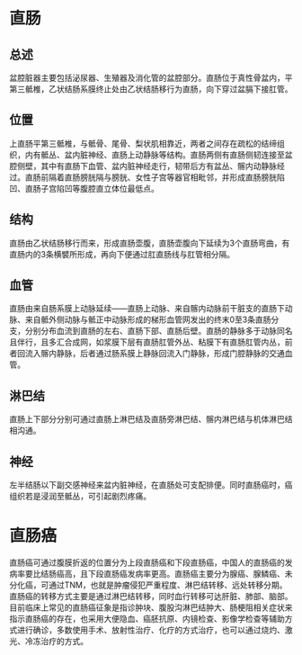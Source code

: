 # 直肠
## 总述
盆腔脏器主要包括泌尿器、生殖器及消化管的盆腔部分。直肠位于真性骨盆内，平第三骶椎，乙状结肠系膜终止处由乙状结肠移行为直肠，向下穿过盆膈下接肛管。
## 位置
上直肠平第三骶椎，与骶骨、尾骨、梨状肌相靠近，两者之间存在疏松的结缔组织，内有骶丛、盆内脏神经、直肠上动静脉等结构。直肠两侧有直肠侧韧连接至盆腔侧壁，其中有直肠下血管、盆内脏神经走行，韧带后方有盆丛、髂内动静脉经过。直肠前隔着直肠膀胱隔与膀胱、女性子宫等器官相毗邻，并形成直肠膀胱陷凹、直肠子宫陷凹等腹腔直立体位最低点。
## 结构
直肠由乙状结肠移行而来，形成直肠壶腹，直肠壶腹向下延续为3个直肠弯曲，有直肠内的3条横襞所形成，再向下便通过肛直肠线与肛管相分隔。
## 血管
直肠由来自肠系膜上动脉延续——直肠上动脉、来自髂内动脉前干脏支的直肠下动脉、来自骶外侧动脉与骶正中动脉形成的梯形血管网发出的终末0至3条直肠分支，分别分布血流到直肠的左右、直肠下部、直肠后壁。直肠的静脉多于动脉同名且伴行，且多汇合成网，如浆膜下层有直肠肛管外丛、粘膜下有直肠肛管内丛，前者回流入髂内静脉，后者通过肠系膜上静脉回流入门静脉，形成门腔静脉的交通血管。
## 淋巴结
直肠上下部分分别可通过直肠上淋巴结及直肠旁淋巴结、髂内淋巴结与机体淋巴结相沟通。
## 神经
左半结肠以下副交感神经来盆内脏神经，在直肠处可支配排便。同时直肠癌时，癌组织若是浸润至骶丛，可引起剧烈疼痛。

# 直肠癌
直肠癌可通过腹膜折返的位置分为上段直肠癌和下段直肠癌，中国人的直肠癌的发病率要比结肠癌高，且下段直肠癌发病率更高。直肠癌主要分为腺癌、腺鳞癌、未分化癌，可通过TNM，也就是肿瘤侵犯严重程度、淋巴结转移、远处转移分期。直肠癌的转移方式主要是通过淋巴结转移，同时血行转移可达肝脏、肺部、脑部。目前临床上常见的直肠癌征象是指诊肿块、腹股沟淋巴结肿大、肠梗阻相关症状来指示直肠癌的存在，也采用大便隐血、癌胚抗原、内镜检查、影像学检查等辅助方式进行确诊，多数使用手术、放射性治疗、化疗的方式治疗，也可以通过烧灼、激光、冷冻治疗的方式。